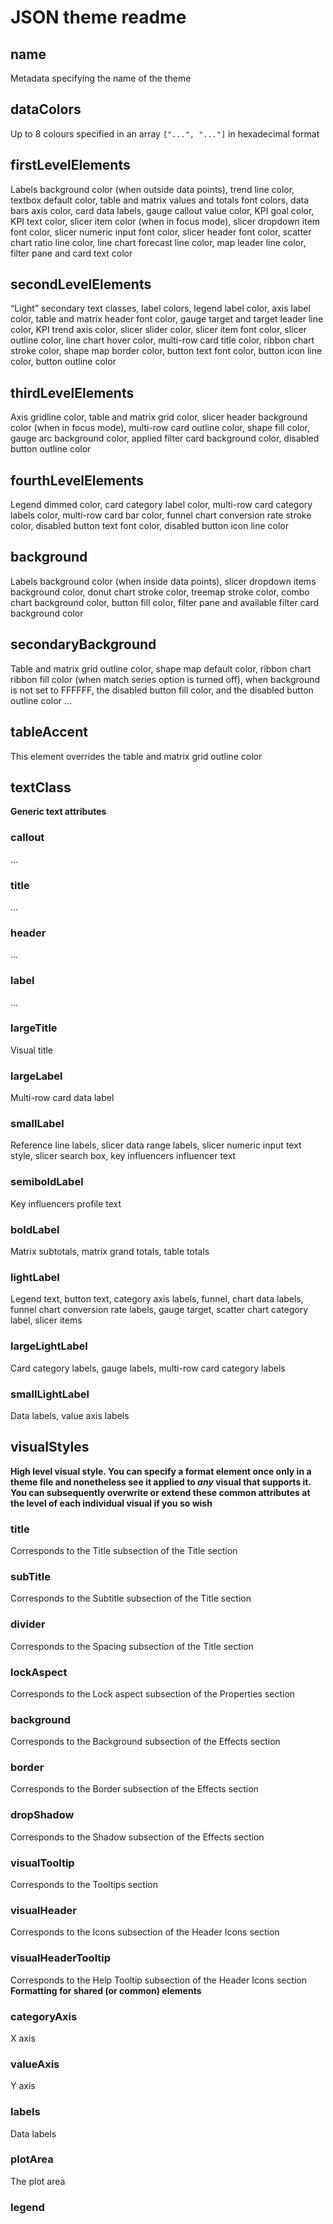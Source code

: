 # JSON theme readme

## name
Metadata specifying the name of the theme

## dataColors
Up to 8 colours specified in an array `["...", "..."]` in hexadecimal format

## firstLevelElements 
Labels background color (when outside data points), trend line color, textbox default color, table and matrix values and totals font colors, data bars axis color, card data labels, gauge callout value color, KPI goal color, KPI text color, slicer item color (when in focus mode), slicer dropdown item font color, slicer numeric input font color, slicer header font color, scatter chart ratio line color, line chart forecast line color, map leader line color, filter pane and card text color

## secondLevelElements
“Light” secondary text classes, label colors, legend label color, axis label color, table and matrix header font color, gauge target and target leader line color, KPI trend axis color, slicer slider color, slicer item font color, slicer outline color, line chart hover color, multi-row card title color, ribbon chart stroke color, shape map border color, button text font color, button icon line color, button outline color

## thirdLevelElements
Axis gridline color, table and matrix grid color, slicer header background color (when in focus mode), multi-row card outline color, shape fill color, gauge arc background color, applied filter card background color, disabled button outline color

## fourthLevelElements
Legend dimmed color, card category label color, multi-row card category labels color, multi-row card bar color, funnel chart conversion rate stroke color, disabled button text font color, disabled button icon line color

## background
Labels background color (when inside data points), slicer dropdown items background color, donut chart stroke color, treemap stroke color, combo chart background color, button fill color, filter pane and available filter card background color

## secondaryBackground
Table and matrix grid outline color, shape map default color, ribbon chart ribbon fill color (when match series option is turned off), when background is not set to FFFFFF, the disabled button fill color, and the disabled button outline color
...

## tableAccent
This element overrides the table and matrix grid outline color

## textClass
**Generic text attributes**

### callout
...

### title
...

### header
...

### label
...

### largeTitle
Visual title

### largeLabel
Multi-row card data label

### smallLabel
Reference line labels, slicer data range labels, slicer numeric input text style, slicer search box, key influencers influencer text

### semiboldLabel
Key influencers profile text

### boldLabel
Matrix subtotals, matrix grand totals, table totals

### lightLabel
Legend text, button text, category axis labels, funnel, chart data labels, funnel chart conversion rate labels, gauge target, scatter chart category label, slicer items

### largeLightLabel
Card category labels, gauge labels, multi-row card category labels

### smallLightLabel
Data labels, value axis labels

## visualStyles
**High level visual style.  You can specify a format element once only in a theme file and nonetheless see it applied to *any* visual that supports it. You can subsequently overwrite or extend these common attributes at the level of each individual visual if you so wish**

### title
Corresponds to the Title subsection of the Title section

### subTitle
Corresponds to the Subtitle subsection of the Title section

### divider
Corresponds to the Spacing subsection of the Title section

### lockAspect
Corresponds to the Lock aspect subsection of the Properties section

### background
Corresponds to the Background subsection of the Effects section

### border
Corresponds to the Border subsection of the Effects section

### dropShadow
Corresponds to the Shadow subsection of the Effects section

### visualTooltip
Corresponds to the Tooltips section

### visualHeader
Corresponds to the Icons subsection of the Header Icons section

### visualHeaderTooltip
Corresponds to the Help Tooltip subsection of the Header Icons section
**Formatting for shared (or common) elements**

### categoryAxis
X axis

### valueAxis
Y axis

### labels
Data labels

### plotArea
The plot area

### legend
